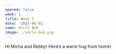 ```yaml
---
opened: false
week: 1
title: Week 1
date: '2025-05-01'
name: Uncle Bob
image: ./uncle-bob.png
---
```


Hi Micha and Rebby! Here’s a warm hug from home!
